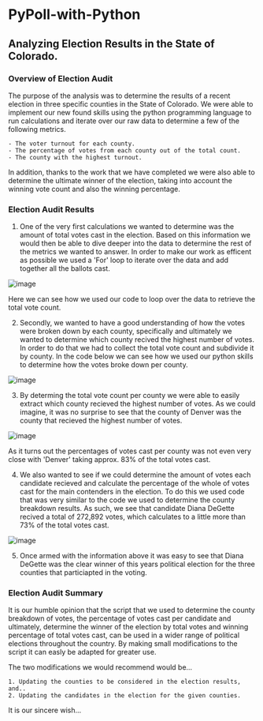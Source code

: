 # PyPoll-with-Python
## Analyzing Election Results in the State of Colorado.
### Overview of Election Audit
The purpose of the analysis was to determine the results of a recent election in three specific counties in the State of Colorado. We were able to implement our new found skills using the python programming language to run calculations and iterate over our raw data to determine a few of the following metrics. 

```
- The voter turnout for each county.
- The percentage of votes from each county out of the total count.
- The county with the highest turnout.
```

In addition, thanks to the work that we have completed we were also able to determine the ultimate winner of the election, taking into account the winning vote count and also the winning percentage. 

### Election Audit Results
1. One of the very first calculations we wanted to determine was the amount of total votes cast in the election. Based on this information we would then be able to dive deeper into the data to determine the rest of the metrics we wanted to answer. In order to make our work as efficent as possible we used a 'For' loop to iterate over the data and add together all the ballots cast. 

![image](https://user-images.githubusercontent.com/93171738/147887518-b7b24c9d-1420-4aa1-90ac-d4bf4634d317.png)

Here we can see how we used our code to loop over the data to retrieve the total vote count.

2. Secondly, we wanted to have a good understanding of how the votes were broken down by each county, specifically and ultimately we wanted to determine which county recived the highest number of votes. In order to do that we had to collect the total vote count and subdivide it by county. In the code below we can see how we used our python skills to determine how the votes broke down per county. 

![image](https://user-images.githubusercontent.com/93171738/147887661-65da366a-ec42-46c8-8301-8bf163efc2ff.png)

3. By determing the total vote count per county we were able to easily extract which county recieved the highest number of votes. As we could imagine, it was no surprise to see that the county of Denver was the county that recieved the highest number of votes. 

![image](https://user-images.githubusercontent.com/93171738/147887721-70deeab8-9f3e-4c88-9140-9bdf1171fa13.png)

As it turns out the percentages of votes cast per county was not even very close with 'Denver' taking approx. 83% of the total votes cast.

4. We also wanted to see if we could determine the amount of votes each candidate recieved and calculate the percentage of the whole of votes cast for the main contenders in the election. To do this we used code that was very similar to the code we used to determine the county breakdown results. As such, we see that candidate Diana DeGette recived a total of 272,892 votes, which calculates to a little more than 73% of the total votes cast. 

![image](https://user-images.githubusercontent.com/93171738/147887874-caed54d2-66a1-43f3-9b22-6dccf0878761.png)

5. Once armed with the information above it was easy to see that Diana DeGette was the clear winner of this years political election for the three counties that particiapted in the voting.

### Election Audit Summary

It is our humble opinion that the script that we used to determine the county breakdown of votes, the percentage of votes cast per candidate and ultimately, determine the winner of the election by total votes and winning percentage of total votes cast, can be used in a wider range of political elections throughout the country. By making small modifications to the script it can easly be adapted for greater use. 

The two modifications we would recommend would be...
```
1. Updating the counties to be considered in the election results, and..
2. Updating the candidates in the election for the given counties. 

```

It is our sincere wish... 
